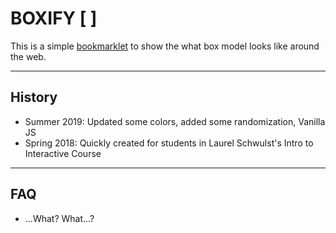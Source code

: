# BOXIFY [ ]

This is a simple [bookmarklet](http://bookmarklets.com/) to show the what box model looks like around the web.

---

## History
- Summer 2019: Updated some colors, added some randomization, Vanilla JS
- Spring 2018: Quickly created for students in Laurel Schwulst's Intro to Interactive Course

---

## FAQ
- ...What?
What...?
